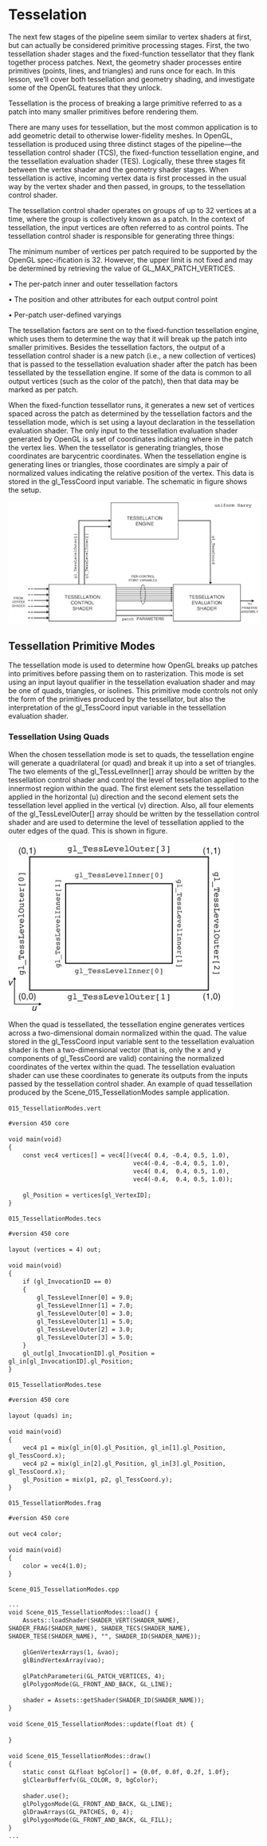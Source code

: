 # Tesselation

The next few stages of the pipeline seem similar to vertex shaders at first, but can actually be considered primitive processing stages. First, the two tessellation shader stages and the fixed-function tessellator that they flank together process patches. Next, the geometry shader processes entire primitives (points, lines, and triangles) and runs once for each. In this lesson, we’ll cover both tessellation and geometry shading, and investigate some of the OpenGL features that they unlock.

Tessellation is the process of breaking a large primitive referred to as a patch into many smaller primitives before rendering them.

There are many uses for tessellation, but the most common application is to add geometric detail to otherwise lower-fidelity meshes. In OpenGL, tessellation is produced using three distinct stages of the pipeline—the tessellation control shader (TCS), the fixed-function tessellation engine, and the tessellation evaluation shader (TES). Logically, these three stages fit between the vertex shader and the geometry shader stages. When tessellation is active, incoming vertex data is first processed in the usual way by the vertex shader and then passed, in groups, to the tessellation control shader.

The tessellation control shader operates on groups of up to 32 vertices at a time, where the group is collectively known as a patch. In the context of tessellation, the input vertices are often referred to as control points. The tessellation control shader is responsible for generating three things:

The minimum number of vertices per patch required to be supported by the OpenGL spec-ification is 32. However, the upper limit is not fixed and may be determined by retrieving the value of GL_MAX_PATCH_VERTICES.

• The per-patch inner and outer tessellation factors

• The position and other attributes for each output control point

• Per-patch user-defined varyings

The tessellation factors are sent on to the fixed-function tessellation engine, which uses them to determine the way that it will break up the patch into smaller primitives. Besides the tessellation factors, the output of a tessellation control shader is a new patch (i.e., a new collection of vertices) that is passed to the tessellation evaluation shader after the patch has been tessellated by the tessellation engine. If some of the data is common to all output vertices (such as the color of the patch), then that data may be marked as per patch.

When the fixed-function tessellator runs, it generates a new set of vertices spaced across the patch as determined by the tessellation factors and the tessellation mode, which is set using a layout declaration in the tessellation evaluation shader. The only input to the tessellation evaluation shader generated by OpenGL is a set of coordinates indicating where in the patch the vertex lies. When the tessellator is generating triangles, those coordinates are barycentric coordinates. When the tessellation engine is generating lines or triangles, those coordinates are simply a pair of normalized values indicating the relative position of the vertex. This data is stored in the gl_TessCoord input variable. The schematic in figure shows the setup.

![](10.01.png)

## Tessellation Primitive Modes

The tessellation mode is used to determine how OpenGL breaks up patches into primitives before passing them on to rasterization. This mode is set using an input layout qualifier in the tessellation evaluation shader and may be one of quads, triangles, or isolines. This primitive mode controls not only the form of the primitives produced by the tessellator, but also the interpretation of the gl_TessCoord input variable in the tessellation evaluation shader.

### Tessellation Using Quads

When the chosen tessellation mode is set to quads, the tessellation engine will generate a quadrilateral (or quad) and break it up into a set of triangles. The two elements of the gl_TessLevelInner[] array should be written by the tessellation control shader and control the level of tessellation applied to the innermost region within the quad. The first element sets the tessellation applied in the horizontal (u) direction and the second element sets the tessellation level applied in the vertical (v) direction. Also, all four elements of the gl_TessLevelOuter[] array should be written by the tessellation control shader and are used to determine the level of tessellation applied to the outer edges of the quad. This is shown in figure.

![](10.02.png)

When the quad is tessellated, the tessellation engine generates vertices across a two-dimensional domain normalized within the quad. The value stored in the gl_TessCoord input variable sent to the tessellation evaluation shader is then a two-dimensional vector (that is, only the x and y components of gl_TessCoord are valid) containing the normalized coordinates of the vertex within the quad. The tessellation evaluation shader can use these coordinates to generate its outputs from the inputs passed by the tessellation control shader. An example of quad tessellation produced by the Scene_015_TessellationModes sample application.

`015_TessellationModes.vert`
```
#version 450 core

void main(void)
{
    const vec4 vertices[] = vec4[](vec4( 0.4, -0.4, 0.5, 1.0),
                                   vec4(-0.4, -0.4, 0.5, 1.0),
                                   vec4( 0.4,  0.4, 0.5, 1.0),
                                   vec4(-0.4,  0.4, 0.5, 1.0));

    gl_Position = vertices[gl_VertexID];
}
```

`015_TessellationModes.tecs`
```
#version 450 core

layout (vertices = 4) out;

void main(void)
{
    if (gl_InvocationID == 0)
    {
        gl_TessLevelInner[0] = 9.0;
        gl_TessLevelInner[1] = 7.0;
        gl_TessLevelOuter[0] = 3.0;
        gl_TessLevelOuter[1] = 5.0;
        gl_TessLevelOuter[2] = 3.0;
        gl_TessLevelOuter[3] = 5.0;
    }
    gl_out[gl_InvocationID].gl_Position = gl_in[gl_InvocationID].gl_Position;
}
```

`015_TessellationModes.tese`
```
#version 450 core

layout (quads) in;

void main(void)
{
    vec4 p1 = mix(gl_in[0].gl_Position, gl_in[1].gl_Position, gl_TessCoord.x);
    vec4 p2 = mix(gl_in[2].gl_Position, gl_in[3].gl_Position, gl_TessCoord.x);
    gl_Position = mix(p1, p2, gl_TessCoord.y);
}
```


`015_TessellationModes.frag`
```
#version 450 core

out vec4 color;

void main(void)
{
    color = vec4(1.0);
}
```

`Scene_015_TessellationModes.cpp`
```
...
void Scene_015_TessellationModes::load() {
    Assets::loadShader(SHADER_VERT(SHADER_NAME), SHADER_FRAG(SHADER_NAME), SHADER_TECS(SHADER_NAME), SHADER_TESE(SHADER_NAME), "", SHADER_ID(SHADER_NAME));

    glGenVertexArrays(1, &vao);
    glBindVertexArray(vao);

    glPatchParameteri(GL_PATCH_VERTICES, 4);
    glPolygonMode(GL_FRONT_AND_BACK, GL_LINE);

    shader = Assets::getShader(SHADER_ID(SHADER_NAME));
}

void Scene_015_TessellationModes::update(float dt) {

}

void Scene_015_TessellationModes::draw()
{
    static const GLfloat bgColor[] = {0.0f, 0.0f, 0.2f, 1.0f};
    glClearBufferfv(GL_COLOR, 0, bgColor);

    shader.use();
    glPolygonMode(GL_FRONT_AND_BACK, GL_LINE);
    glDrawArrays(GL_PATCHES, 0, 4);
    glPolygonMode(GL_FRONT_AND_BACK, GL_FILL);
}
...
```